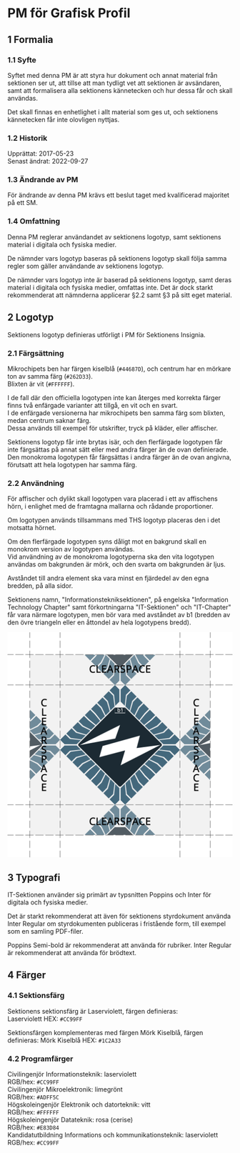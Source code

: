 # PM för Grafisk Profil

## 1 Formalia

### 1.1 Syfte

Syftet med denna PM är att styra hur dokument och annat material från sektionen ser ut, att tillse att man tydligt vet att sektionen är avsändaren, samt att formalisera alla sektionens kännetecken och hur dessa får och skall användas.

Det skall finnas en enhetlighet i allt material som ges ut, och sektionens kännetecken får inte olovligen nyttjas.

### 1.2 Historik

Upprättat: 2017-05-23  
Senast ändrat: 2022-09-27

### 1.3 Ändrande av PM

För ändrande av denna PM krävs ett beslut taget med kvalificerad majoritet på ett SM.

### 1.4 Omfattning

Denna PM reglerar användandet av sektionens logotyp, samt sektionens material i digitala och fysiska medier.

De nämnder vars logotyp baseras på sektionens logotyp skall följa samma regler som gäller användande av sektionens logotyp.

De nämnder vars logotyp inte är baserad på sektionens logotyp, samt deras material i digitala och fysiska medier, omfattas inte.
Det är dock starkt rekommenderat att nämnderna applicerar §2.2 samt §3 på sitt eget material.

## 2 Logotyp

Sektionens logotyp definieras utförligt i PM för Sektionens Insignia.

### 2.1 Färgsättning

Mikrochipets ben har färgen kiselblå (`#44687D`), och centrum har en mörkare ton av samma färg (`#262D33`).  
Blixten är vit (`#FFFFFF`).

I de fall där den officiella logotypen inte kan återges med korrekta färger finns två enfärgade varianter att tillgå, en vit och en svart.  
I de enfärgade versionerna har mikrochipets ben samma färg som blixten, medan centrum saknar färg.  
Dessa används till exempel för utskrifter, tryck på kläder, eller affischer.

Sektionens logotyp får inte brytas isär, och den flerfärgade logotypen får inte färgsättas på annat sätt eller med andra färger än de ovan definierade.  
Den monokroma logotypen får färgsättas i andra färger än de ovan angivna, förutsatt att hela logotypen har samma färg.

### 2.2 Användning

För affischer och dylikt skall logotypen vara placerad i ett av affischens hörn, i enlighet med de framtagna mallarna och rådande proportioner.  

Om logotypen används tillsammans med THS logotyp placeras den i det motsatta hörnet.

Om den flerfärgade logotypen syns dåligt mot en bakgrund skall en monokrom version av logotypen användas.  
Vid användning av de monokroma logotyperna ska den vita logotypen användas om bakgrunden är mörk, och den svarta om bakgrunden är ljus.

Avståndet till andra element ska vara minst en fjärdedel av den egna bredden, på alla sidor.

Sektionens namn, "Informationstekniksektionen", på engelska "Information Technology Chapter" samt förkortningarna "IT-Sektionen" och "IT-Chapter" får vara närmare logotypen, men bör vara med avståndet av b1 (bredden av den övre triangeln eller en åttondel av hela logotypens bredd).

![Hur sektionens logotyp skall placeras i förhållande till andra sidelement](./img/logospacing.png)

## 3 Typografi

IT-Sektionen använder sig primärt av typsnitten Poppins och Inter för digitala och fysiska medier.

Det är starkt rekommenderat att även för sektionens styrdokument använda Inter Regular om styrdokumenten publiceras i fristående form, till exempel som en samling PDF-filer.

Poppins Semi-bold är rekommenderat att använda för rubriker.
Inter Regular är rekommenderat att använda för brödtext.

## 4 Färger

### 4.1 Sektionsfärg

Sektionens sektionsfärg är Laserviolett, färgen definieras:  
Laserviolett
HEX: `#CC99FF`

Sektionsfärgen komplementeras med färgen Mörk Kiselblå, färgen definieras:
Mörk Kiselblå
HEX: `#1C2A33`

### 4.2 Programfärger

Civilingenjör Informationsteknik: laserviolett  
RGB/hex: `#CC99FF`  
Civilingenjör Mikroelektronik: limegrönt  
RGB/hex: `#ADFF5C`  
Högskoleingenjör Elektronik och datorteknik: vitt  
RGB/hex: `#FFFFFF`  
Högskoleingenjör Datateknik: rosa (cerise)  
RGB/hex: `#E83D84`  
Kandidatutbildning Informations och kommunikationsteknik: laserviolett  
RGB/hex: `#CC99FF`

